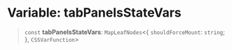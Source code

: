 # Variable: tabPanelsStateVars

> `const` **tabPanelsStateVars**: `MapLeafNodes`\<\{ `shouldForceMount`: `string`; \}, `CSSVarFunction`\>
